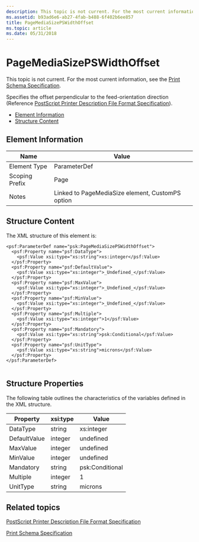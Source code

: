 ```yaml
---
description: This topic is not current. For the most current information, see the Print Schema Specification.
ms.assetid: b93ad6e6-ab27-4fab-b488-6f402b6ee857
title: PageMediaSizePSWidthOffset
ms.topic: article
ms.date: 05/31/2018
---
```


# PageMediaSizePSWidthOffset

This topic is not current. For the most current information, see the [Print Schema Specification](https://download.microsoft.com/download/D/E/C/DECA6E6B-3E81-48E7-B7EF-6D92A547D03C/print-schema-spec-2-0.zip).

Specifies the offset perpendicular to the feed-orientation direction (Reference [PostScript Printer Description File Format Specification](https://www.adobe.com/products/postscript/pdfs/PLRM.pdf)).

-   [Element Information](#element-information)
-   [Structure Content](#structure-content)

## Element Information



| Name | Value |
|----------------------------|-------------------------------------------------------------|
| Element Type <br/>   | ParameterDef<br/>                                     |
| Scoping Prefix <br/> | Page<br/>                                             |
| Notes <br/>          | Linked to PageMediaSize element, CustomPS option<br/> |



 

## Structure Content

The XML structure of this element is:

``` syntax
<psf:ParameterDef name="psk:PageMediaSizePSWidthOffset">
  <psf:Property name="psf:DataType">
    <psf:Value xsi:type="xs:string">xs:integer</psf:Value>
  </psf:Property>
  <psf:Property name="psf:DefaultValue">
    <psf:Value xsi:type="xs:integer">_Undefined_</psf:Value>
  </psf:Property>
  <psf:Property name="psf:MaxValue">
    <psf:Value xsi:type="xs:integer">_Undefined_</psf:Value>
  </psf:Property>
  <psf:Property name="psf:MinValue">
    <psf:Value xsi:type="xs:integer">_Undefined_</psf:Value>
  </psf:Property>
  <psf:Property name="psf:Multiple">
    <psf:Value xsi:type="xs:integer">1</psf:Value>
  </psf:Property>
  <psf:Property name="psf:Mandatory">
    <psf:Value xsi:type="xs:string">psk:Conditional</psf:Value>
  </psf:Property>
  <psf:Property name="psf:UnitType">
    <psf:Value xsi:type="xs:string">microns</psf:Value>
  </psf:Property>
</psf:ParameterDef>
      
```

## Structure Properties

The following table outlines the characteristics of the variables defined in the XML structure.



| Property                | xsi:type           | Value                      |
|-------------------------|--------------------|----------------------------|
| DataType<br/>     | string<br/>  | xs:integer<br/>      |
| DefaultValue<br/> | integer<br/> | undefined<br/>       |
| MaxValue<br/>     | integer<br/> | undefined<br/>       |
| MinValue<br/>     | integer<br/> | undefined<br/>       |
| Mandatory<br/>    | string<br/>  | psk:Conditional<br/> |
| Multiple<br/>     | integer<br/> | 1<br/>               |
| UnitType<br/>     | string<br/>  | microns<br/>         |



 

## Related topics

<dl> <dt>

[PostScript Printer Description File Format Specification](https://www.adobe.com/products/postscript/pdfs/PLRM.pdf)
</dt> <dt>

[Print Schema Specification](https://download.microsoft.com/download/D/E/C/DECA6E6B-3E81-48E7-B7EF-6D92A547D03C/print-schema-spec-2-0.zip)
</dt> </dl>

 

 





